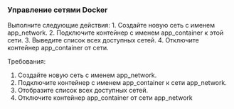 
### Управление сетями Docker

Выполните следующие действия: 1. Создайте новую сеть с именем app_network. 2. Подключите контейнер с именем app_container к этой сети. 3. Выведите список всех доступных сетей. 4. Отключите контейнер app_container от сети.

Требования:
1. Создайте новую сеть с именем app_network.
2. Подключите контейнер с именем app_container к сети app_network.
3. Отобразите список всех доступных сетей.
4. Отключите контейнер app_container от сети app_network
